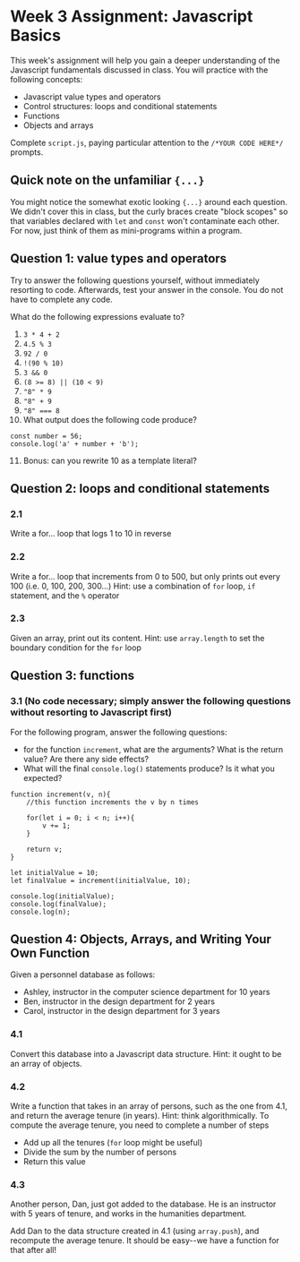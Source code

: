 # Week 3 Assignment: Javascript Basics

This week's assignment will help you gain a deeper understanding of the Javascript fundamentals discussed in class. You will practice with the following concepts:
- Javascript value types and operators
- Control structures: loops and conditional statements
- Functions
- Objects and arrays

Complete `script.js`, paying particular attention to the `/*YOUR CODE HERE*/` prompts.

## Quick note on the unfamiliar `{...}`
You might notice the somewhat exotic looking `{...}` around each question. We didn't cover this in class, but the curly braces create "block scopes" so that variables declared with `let` and `const` won't contaminate each other. For now, just think of them as mini-programs within a program.

## Question 1: value types and operators

Try to answer the following questions yourself, without immediately resorting to code. Afterwards, test your answer in the console. You do not have to complete any code.

What do the following expressions evaluate to?
1. `3 * 4 + 2`
2. `4.5 % 3`
3. `92 / 0`
4. `!(90 % 10)`
5. `3 && 0`
6. `(8 >= 8) || (10 < 9)`
7. `"8" * 9`
8. `"8" + 9`
9. `"8" === 8`
10. What output does the following code produce?
```
const number = 56;
console.log('a' + number + 'b');
```
11. Bonus: can you rewrite 10 as a template literal?

## Question 2: loops and conditional statements

### 2.1 
Write a for... loop that logs 1 to 10 in reverse

### 2.2
Write a for... loop that increments from 0 to 500, but only prints out every 100 (i.e. 0, 100, 200, 300...)
Hint: use a combination of `for` loop, `if` statement, and the `%` operator

### 2.3
Given an array, print out its content.
Hint: use `array.length` to set the boundary condition for the `for` loop

## Question 3: functions

### 3.1 (No code necessary; simply answer the following questions without resorting to Javascript first)
For the following program, answer the following questions:
- for the function `increment`, what are the arguments? What is the return value? Are there any side effects?
- What will the final `console.log()` statements produce? Is it what you expected?
```
function increment(v, n){
	//this function increments the v by n times

	for(let i = 0; i < n; i++){
		v += 1;
	}

	return v;
}

let initialValue = 10;
let finalValue = increment(initialValue, 10);

console.log(initialValue);
console.log(finalValue);
console.log(n);
```

## Question 4: Objects, Arrays, and Writing Your Own Function

Given a personnel database as follows:
- Ashley, instructor in the computer science department for 10 years
- Ben, instructor in the design department for 2 years
- Carol, instructor in the design department for 3 years

### 4.1
Convert this database into a Javascript data structure. Hint: it ought to be an array of objects.

### 4.2 
Write a function that takes in an array of persons, such as the one from 4.1, and return the average tenure (in years). 
Hint: think algorithmically. To compute the average tenure, you need to complete a number of steps
- Add up all the tenures (`for` loop might be useful)
- Divide the sum by the number of persons
- Return this value

### 4.3
Another person, Dan, just got added to the database. He is an instructor with 5 years of tenure, and works in the humanities department. 

Add Dan to the data structure created in 4.1 (using `array.push`), and recompute the average tenure. It should be easy--we have a function for that after all!



